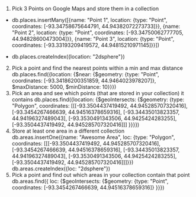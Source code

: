 1. Pick 3 Points on Google Maps and store them in a collection
- db.places.insertMany([{name: "Point 1", location: {type: "Point", coordinates: [-93.34758675644791, 44.94382072273733]}}, {name: "Point 2", location: {type: "Point", coordinates: [-93.34750062777705, 44.94828600473004]}}, {name: "Point 3", location: {type: "Point", coordinates: [-93.33193209419572, 44.94815210971145]}}])

- db.places.createIndex({location: "2dsphere"})
2. Pick a point and find the nearest points within a min and max distance
db.places.find({location: {$near: {$geometry: {type: "Point", coordinates: [-93.34186200351859, 44.9464023978207]}, $maxDistance: 5000, $minDistance: 10}}})
3. Pick an area and see which points (that are stored in your collection) it contains
db.places.find({location: {$geoIntersects: {$geometry: {type: "Polygon", coordinates: [[[-93.3504437419492, 44.945285707320416], [-93.3454267466639, 44.94516378659316], [-93.34435013823357, 44.94196327489043], [-93.3530491343506, 44.9425424283255], [-93.3504437419492, 44.945285707320416]]] }}}})
4. Store at least one area in a different collection
db.areas.insertOne({name: "Awesome Area", loc: {type: "Polygon", coordinates: [[[-93.3504437419492, 44.945285707320416], [-93.3454267466639, 44.94516378659316], [-93.34435013823357, 44.94196327489043], [-93.3530491343506, 44.9425424283255], [-93.3504437419492, 44.945285707320416]]]}})
db.areas.createIndex({loc: "2dsphere"})
5. Pick a point and find out which areas in your collection contain that point 
db.areas.find({ loc: {$geoIntersects: {$geometry: {type: "Point", coordinates: [-93.3454267466639, 44.94516378659316]} }}})
